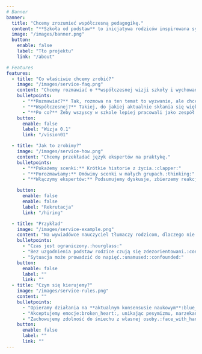 ```yaml
---
# Banner
banner:
  title: "Chcemy zrozumieć współczesną pedagogikę."
  content: "**Szkoła od podstaw** to inicjatywa rodziców inspirowana sytuacją w nowej szkole w Warszawie."
  image: "/images/banner.png"
  button:
    enable: false
    label: "Tło projektu"
    link: "/about"

# Features
features:
  - title: "Co właściwie chcemy zrobić?"
    image: "/images/service-faq.png"
    content: "Chcemy rozmawiać o **współczesnej wizji szkoły i wychowania**."
    bulletpoints:
      - "**Rozmawiać?** Tak, rozmowa na ten temat to wyzwanie, ale chcemy spróbować.:speech_balloon:"
      - "**Współczesnej?** Takiej, do jakiej aktualnie skłania się większość ekspertów.:superhero_woman::superhero_man:"
      - "**Po co?** Żeby wszyscy w szkole lepiej pracowali jako zespół.:handshake:"
    button:
      enable: false
      label: "Wizja 0.1"
      link: "/vision01"

  - title: "Jak to zrobimy?"
    image: "/images/service-how.png"
    content: "Chcemy przekładać język ekspertów na praktykę."
    bulletpoints:
      - "**Pokażemy scenki:** Krótkie historie z życia.:clapper:"
      - "**Porozmawiamy:** Omówimy scenki w małych grupach.:thinking:"
      - "**Włączymy ekspertów:** Podsumujemy dyskusje, zbierzemy reakcje i przygotujemy następną iterację.:mega::thumbsup::arrows_counterclockwise:"

    button:
      enable: false
      enable: false
      label: "Rekrutacja"
      link: "/hiring"

  - title: "Przykład"
    image: "/images/service-example.png"
    content: "Na wywiadówce nauczyciel tłumaczy rodzicom, dlaczego nie chwali uczniów, odwołując się do książki **Współczesna Pedagogika**."
    bulletpoints:
      - "Czas jest ograniczony.:hourglass:"
      - "Bez uzgodnienia podstaw rodzice czują się zdezorientowani.:confused:"
      - "Sytuacja może prowadzić do napięć.:unamused::confounded:"
    button:
      enable: false
      label: ""
      link: ""
  - title: "Czym się kierujemy?"
    image: "/images/service-rules.png"
    content: ""
    bulletpoints:
      - "Opieramy działania na **aktualnym konsensusie naukowym**:blue_book: i realiach życia."
      - "Akceptujemy emocje:broken_heart:, unikając pesymizmu, narzekania i pretensji.:weary:"
      - "Zachowujemy zdolność do śmiechu z własnej osoby.:face_with_hand_over_mouth:"
    button:
      enable: false
      label: ""
      link: ""
---
```

